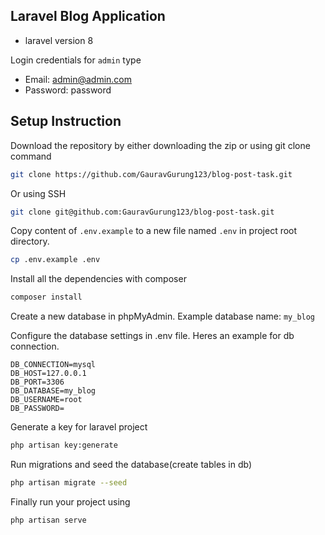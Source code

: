 ## Laravel Blog Application

-   laravel version 8

Login credentials for `admin` type
-   Email: admin@admin.com
-   Password: password

## Setup Instruction

Download the repository by either downloading the zip or using git clone command

```bash
git clone https://github.com/GauravGurung123/blog-post-task.git
```
Or using SSH

```bash
git clone git@github.com:GauravGurung123/blog-post-task.git
```


Copy content of `.env.example` to a new file named `.env` in project root directory.

```bash
cp .env.example .env
```

Install all the dependencies with composer

```bash
composer install 
```

Create a new database in phpMyAdmin. Example database name: `my_blog`

Configure the database settings in .env file. Heres an example for db connection.

```env
DB_CONNECTION=mysql
DB_HOST=127.0.0.1
DB_PORT=3306
DB_DATABASE=my_blog
DB_USERNAME=root
DB_PASSWORD=
```

Generate a key for laravel project

```bash
php artisan key:generate
```

Run migrations and seed the database(create tables in db)

```bash
php artisan migrate --seed
```

Finally run your project using

```bash
php artisan serve
```
